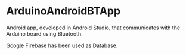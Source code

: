 # ArduinoAndroidBTApp
Android app, developed in Android Studio, that communicates with the Arduino board using Bluetooth.

Google Firebase has been used as Database.
